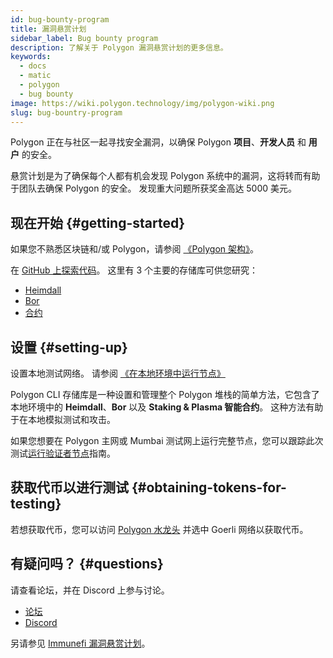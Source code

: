 ```yaml
---
id: bug-bounty-program
title: 漏洞悬赏计划
sidebar_label: Bug bounty program
description: 了解关于 Polygon 漏洞悬赏计划的更多信息。
keywords:
  - docs
  - matic
  - polygon
  - bug bounty
image: https://wiki.polygon.technology/img/polygon-wiki.png
slug: bug-bountry-program
---
```


Polygon 正在与社区一起寻找安全漏洞，以确保 Polygon **项目**、**开发人员** 和 **用户** 的安全。

悬赏计划是为了确保每个人都有机会发现 Polygon 系统中的漏洞，这将转而有助于团队去确保 Polygon 的安全。 发现重大问题所获奖金高达 5000 美元。

## 现在开始 {#getting-started}

如果您不熟悉区块链和/或 Polygon，请参阅 [《Polygon 架构》](/docs/home/architecture/polygon-architecture)。

在 [GitHub 上探索代码](https://github.com/maticnetwork)。 这里有 3 个主要的存储库可供您研究：

* [Heimdall](https://github.com/maticnetwork/heimdall)
* [Bor](https://github.com/maticnetwork/bor)
* [合约](https://github.com/maticnetwork/contracts)

## 设置 {#setting-up}

设置本地测试网络。 请参阅 [《在本地环境中运行节点》](https://github.com/maticnetwork/matic-cli)

Polygon CLI 存储库是一种设置和管理整个 Polygon 堆栈的简单方法，它包含了本地环境中的 **Heimdall**、**Bor** 以及 **Staking & Plasma 智能合约**。 这种方法有助于在本地模拟测试和攻击。

如果您想要在 Polygon 主网或 Mumbai 测试网上运行完整节点，您可以跟踪此次测试[运行验证者节点](/docs/validate/validate/run-validator)指南。

## 获取代币以进行测试 {#obtaining-tokens-for-testing}

若想获取代币，您可以访问 [Polygon 水龙头](https://faucet.polygon.technology/) 并选中 Goerli 网络以获取代币。

## 有疑问吗？ {#questions}

请查看论坛，并在 Discord 上参与讨论。

* [论坛](https://forum.polygon.technology)
* [Discord](https://discord.com/invite/0xPolygon)

另请参见 [Immunefi 漏洞悬赏计划](https://immunefi.com/bounty/polygon/)。
